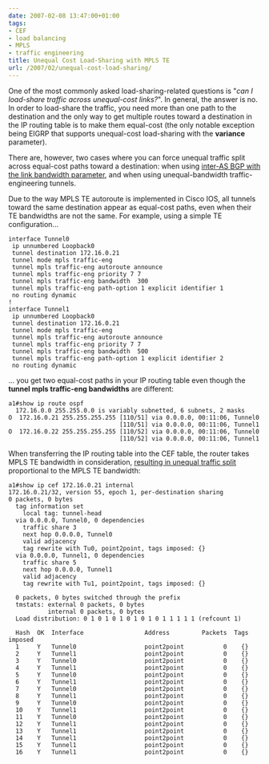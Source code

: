 ```yaml
---
date: 2007-02-08 13:47:00+01:00
tags:
- CEF
- load balancing
- MPLS
- traffic engineering
title: Unequal Cost Load-Sharing with MPLS TE
url: /2007/02/unequal-cost-load-sharing/
---
```

One of the most commonly asked load-sharing-related questions is "*can I load-share traffic across unequal-cost links?*". In general, the answer is no. In order to load-share the traffic, you need more than one path to the destination and the only way to get multiple routes toward a destination in the IP routing table is to make them equal-cost (the only notable exception being EIGRP that supports unequal-cost load-sharing with the **variance** parameter).

There are, however, two cases where you can force unequal traffic split across equal-cost paths toward a destination: when using [inter-AS BGP with the link bandwidth parameter](/2008/07/unequal-bandwidth-ebgp-load-balancing/), and when using unequal-bandwidth traffic-engineering tunnels.
<!--more-->
Due to the way MPLS TE autoroute is implemented in Cisco IOS, all tunnels toward the same destination appear as equal-cost paths, even when their TE bandwidths are not the same. For example, using a simple TE configuration...

``` {.code}
interface Tunnel0
 ip unnumbered Loopback0
 tunnel destination 172.16.0.21
 tunnel mode mpls traffic-eng
 tunnel mpls traffic-eng autoroute announce
 tunnel mpls traffic-eng priority 7 7
 tunnel mpls traffic-eng bandwidth  300
 tunnel mpls traffic-eng path-option 1 explicit identifier 1
 no routing dynamic
!
interface Tunnel1
 ip unnumbered Loopback0
 tunnel destination 172.16.0.21
 tunnel mode mpls traffic-eng
 tunnel mpls traffic-eng autoroute announce
 tunnel mpls traffic-eng priority 7 7
 tunnel mpls traffic-eng bandwidth  500
 tunnel mpls traffic-eng path-option 1 explicit identifier 2
 no routing dynamic
```

... you get two equal-cost paths in your IP routing table even though the **tunnel mpls traffic-eng bandwidths** are different:

``` {.code}
a1#show ip route ospf
  172.16.0.0 255.255.0.0 is variably subnetted, 6 subnets, 2 masks
O  172.16.0.21 255.255.255.255 [110/51] via 0.0.0.0, 00:11:06, Tunnel0
                               [110/51] via 0.0.0.0, 00:11:06, Tunnel1
O  172.16.0.22 255.255.255.255 [110/52] via 0.0.0.0, 00:11:06, Tunnel0
                               [110/52] via 0.0.0.0, 00:11:06, Tunnel1
```

When transferring the IP routing table into the CEF table, the router takes MPLS TE bandwidth in consideration, [resulting in unequal traffic split](/2006/10/cef-load-sharing-details/) proportional to the MPLS TE bandwidth:

``` {.code}
a1#show ip cef 172.16.0.21 internal
172.16.0.21/32, version 55, epoch 1, per-destination sharing
0 packets, 0 bytes
  tag information set
    local tag: tunnel-head
  via 0.0.0.0, Tunnel0, 0 dependencies
    traffic share 3
    next hop 0.0.0.0, Tunnel0
    valid adjacency
    tag rewrite with Tu0, point2point, tags imposed: {}
  via 0.0.0.0, Tunnel1, 0 dependencies
    traffic share 5
    next hop 0.0.0.0, Tunnel1
    valid adjacency
    tag rewrite with Tu1, point2point, tags imposed: {}

  0 packets, 0 bytes switched through the prefix
  tmstats: external 0 packets, 0 bytes
           internal 0 packets, 0 bytes
  Load distribution: 0 1 0 1 0 1 0 1 0 1 0 1 1 1 1 1 (refcount 1)

  Hash  OK  Interface                 Address         Packets  Tags imposed
  1     Y   Tunnel0                   point2point           0    {}
  2     Y   Tunnel1                   point2point           0    {}
  3     Y   Tunnel0                   point2point           0    {}
  4     Y   Tunnel1                   point2point           0    {}
  5     Y   Tunnel0                   point2point           0    {}
  6     Y   Tunnel1                   point2point           0    {}
  7     Y   Tunnel0                   point2point           0    {}
  8     Y   Tunnel1                   point2point           0    {}
  9     Y   Tunnel0                   point2point           0    {}
  10    Y   Tunnel1                   point2point           0    {}
  11    Y   Tunnel0                   point2point           0    {}
  12    Y   Tunnel1                   point2point           0    {}
  13    Y   Tunnel1                   point2point           0    {}
  14    Y   Tunnel1                   point2point           0    {}
  15    Y   Tunnel1                   point2point           0    {}
  16    Y   Tunnel1                   point2point           0    {}
```
